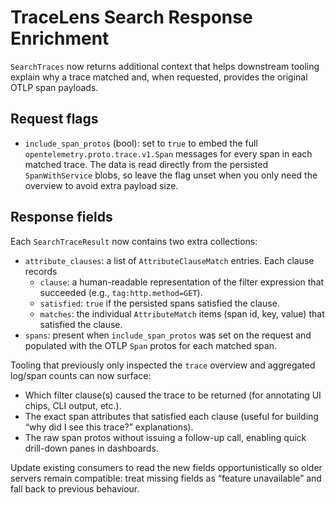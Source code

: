 # TraceLens Search Response Enrichment

`SearchTraces` now returns additional context that helps downstream tooling explain why a trace matched and, when requested, provides the original OTLP span payloads.

## Request flags

- `include_span_protos` (bool): set to `true` to embed the full `opentelemetry.proto.trace.v1.Span` messages for every span in each matched trace. The data is read directly from the persisted `SpanWithService` blobs, so leave the flag unset when you only need the overview to avoid extra payload size.

## Response fields

Each `SearchTraceResult` now contains two extra collections:

- `attribute_clauses`: a list of `AttributeClauseMatch` entries. Each clause records
  - `clause`: a human-readable representation of the filter expression that succeeded (e.g., `tag:http.method=GET`).
  - `satisfied`: `true` if the persisted spans satisfied the clause.
  - `matches`: the individual `AttributeMatch` items (span id, key, value) that satisfied the clause.
- `spans`: present when `include_span_protos` was set on the request and populated with the OTLP `Span` protos for each matched span.

Tooling that previously only inspected the `trace` overview and aggregated log/span counts can now surface:

- Which filter clause(s) caused the trace to be returned (for annotating UI chips, CLI output, etc.).
- The exact span attributes that satisfied each clause (useful for building “why did I see this trace?” explanations).
- The raw span protos without issuing a follow-up call, enabling quick drill-down panes in dashboards.

Update existing consumers to read the new fields opportunistically so older servers remain compatible: treat missing fields as “feature unavailable” and fall back to previous behaviour.
